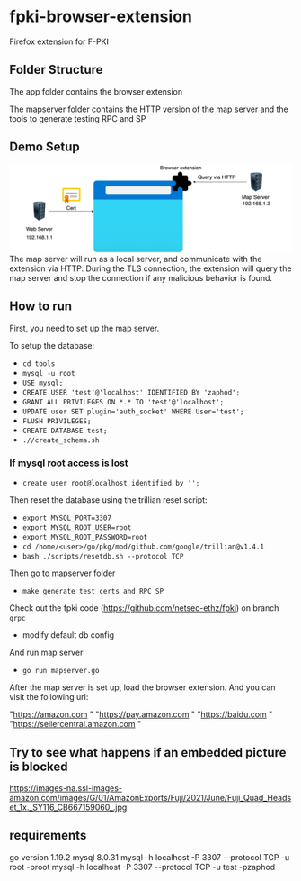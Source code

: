 # fpki-browser-extension
Firefox extension for F-PKI

## Folder Structure
The app folder contains the browser extension

The mapserver folder contains the HTTP version of the map server and the tools to generate testing RPC and SP

## Demo Setup
![Alt text](images/overview.png?raw=true"Overview")
The map server will run as a local server, and communicate with the extension via HTTP. During the TLS connection, the extension will query the map server and stop the connection if any malicious behavior is found.

## How to run
First, you need to set up the map server. 

To setup the database:
- ``cd tools``
- ``mysql -u root``
- ``USE mysql;``
- ``CREATE USER 'test'@'localhost' IDENTIFIED BY 'zaphod';``
- ``GRANT ALL PRIVILEGES ON *.* TO 'test'@'localhost';``
- ``UPDATE user SET plugin='auth_socket' WHERE User='test';``
- ``FLUSH PRIVILEGES;``
- ``CREATE DATABASE test;``
- ``.//create_schema.sh``

### If mysql root access is lost
- ``create user root@localhost identified by '';``

Then reset the database using the trillian reset script:
- ``export MYSQL_PORT=3307``
- ``export MYSQL_ROOT_USER=root``
- ``export MYSQL_ROOT_PASSWORD=root``
- ``cd /home/<user>/go/pkg/mod/github.com/google/trillian@v1.4.1``
- ``bash ./scripts/resetdb.sh --protocol TCP``

Then go to mapserver folder
- ``make generate_test_certs_and_RPC_SP``

Check out the fpki code (https://github.com/netsec-ethz/fpki) on branch `grpc`
- modify default db config

And run map server
- ``go run mapserver.go``

After the map server is set up, load the browser extension. And you can visit the following url:

"https://amazon.com "
"https://pay.amazon.com "
"https://baidu.com "
"https://sellercentral.amazon.com "

## Try to see what happens if an embedded picture is blocked
https://images-na.ssl-images-amazon.com/images/G/01/AmazonExports/Fuji/2021/June/Fuji_Quad_Headset_1x._SY116_CB667159060_.jpg


## requirements
go version 1.19.2
mysql 8.0.31
mysql -h localhost -P 3307 --protocol TCP -u root -proot
mysql -h localhost -P 3307 --protocol TCP -u test -pzaphod
